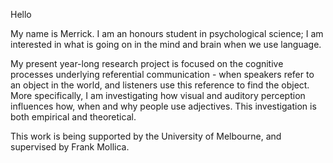 Hello

My name is Merrick. I am an honours student in psychological science; I am interested in what is going on in the mind and brain when we use language. 

My present year-long research project is focused on the cognitive processes underlying referential communication - when speakers refer to an object in the world, and listeners use this reference to find the object. More specifically, I am investigating how visual and auditory perception influences how, when and why people use adjectives. This investigation is both empirical and theoretical.

  This work is being supported by the University of Melbourne, and supervised by Frank Mollica. 

<!---
merrickgiles/merrickgiles is a ✨ special ✨ repository because its `README.md` (this file) appears on your GitHub profile.
You can click the Preview link to take a look at your changes.
--->

